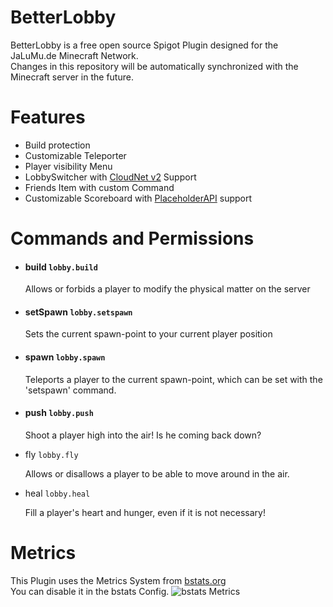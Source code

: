 
# BetterLobby  
BetterLobby is a free open source Spigot Plugin designed for the JaLuMu.de Minecraft Network.  
Changes in this repository will be automatically synchronized with the Minecraft server in the future.
# Features

 - Build protection
 - Customizable Teleporter
 - Player visibility Menu
 - LobbySwitcher with [CloudNet v2](https://github.com/CloudNetService/CloudNet) Support
 - Friends Item with custom Command
 - Customizable Scoreboard with [PlaceholderAPI](https://www.spigotmc.org/resources/placeholderapi.6245/) support
# Commands and Permissions
 - #### build `lobby.build`
 
    Allows or forbids a player to modify the physical matter on the server
 
 - #### setSpawn `lobby.setspawn`
 
    Sets the current spawn-point to your current player position
 
 - #### spawn `lobby.spawn`
 
    Teleports a player to the current spawn-point, which can be set with the 'setspawn' command. 
 
 - #### push `lobby.push`
 
    Shoot a player high into the air! Is he coming back down?
 
 - fly `lobby.fly`
 
    Allows or disallows a player to be able to move around in the air.
 
 - heal `lobby.heal`
 
    Fill a player's heart and hunger, even if it is not necessary!

# Metrics  
This Plugin uses the Metrics System from [bstats.org](https://bstats.org/)  
 You can disable it in the bstats Config.
![bstats Metrics](https://bstats.org/signatures/bukkit/BetterLobby.svg)
